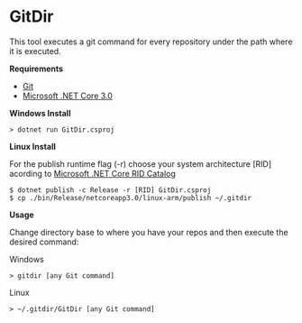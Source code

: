 # GitDir

This tool executes a git command for every repository under the path where it is executed.

**Requirements**
- [Git](https://git-scm.com/download)
- [Microsoft .NET Core 3.0](https://dotnet.microsoft.com/download)

**Windows Install**

```
> dotnet run GitDir.csproj
```

**Linux Install**

For the publish runtime flag (-r) choose your system architecture [RID] acording to [Microsoft .NET Core RID Catalog](https://docs.microsoft.com/en-us/dotnet/core/rid-catalog#linux-rids)

```
$ dotnet publish -c Release -r [RID] GitDir.csproj
$ cp ./bin/Release/netcoreapp3.0/linux-arm/publish ~/.gitdir
```

**Usage**

Change directory base to where you have your repos and then execute the desired command:

Windows
```
> gitdir [any Git command]
```

Linux
```
> ~/.gitdir/GitDir [any Git command]
```
